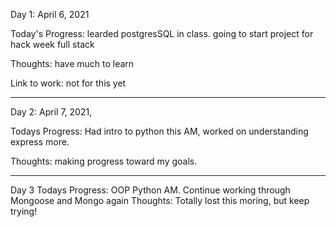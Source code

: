 Day 1: April 6, 2021 

Today's Progress: learded postgresSQL in class. going to start project for hack week full stack

Thoughts: have much to learn

Link to work: not for this yet 


----------------------------------------------------------------------------------

Day 2: April 7, 2021,

Todays Progress: Had intro to python this AM, worked on understanding express more.

Thoughts: making progress toward my goals.

--------------------------------------------------------------------------------------

Day 3
Todays Progress: OOP Python AM. Continue working through Mongoose and Mongo again
Thoughts: Totally lost this moring, but keep trying!